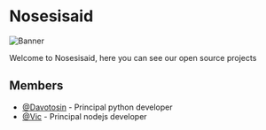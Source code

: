 
<!--

**Here are some ideas to get you started:**

🙋‍♀️ A short introduction - what is your organization all about?
🌈 Contribution guidelines - how can the community get involved?
👩‍💻 Useful resources - where can the community find your docs? Is there anything else the community should know?
🍿 Fun facts - what does your team eat for breakfast?
🧙 Remember, you can do mighty things with the power of [Markdown](https://guides.github.com/features/mastering-markdown/)
-->

# Nosesisaid
![Banner](https://user-images.githubusercontent.com/74506415/142642273-f38e7a78-266d-42e3-8ad1-67706c30a83f.gif)

Welcome to Nosesisaid, here you can see our open source projects

## Members 

- [@Davotosin](https://github.com/Davodotttsin) - Principal python developer
- [@Vic](https://github.com/victorioxd) - Principal nodejs developer
